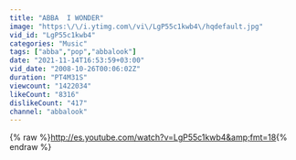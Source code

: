 ```yaml
---
title: "ABBA  I WONDER"
image: "https:\/\/i.ytimg.com\/vi\/LgP55c1kwb4\/hqdefault.jpg"
vid_id: "LgP55c1kwb4"
categories: "Music"
tags: ["abba","pop","abbalook"]
date: "2021-11-14T16:53:59+03:00"
vid_date: "2008-10-26T00:06:02Z"
duration: "PT4M31S"
viewcount: "1422034"
likeCount: "8316"
dislikeCount: "417"
channel: "abbalook"
---
```

{% raw %}<a rel="nofollow" target="blank" href="http://es.youtube.com/watch?v=LgP55c1kwb4&amp;fmt=18">http://es.youtube.com/watch?v=LgP55c1kwb4&amp;fmt=18</a>{% endraw %}
